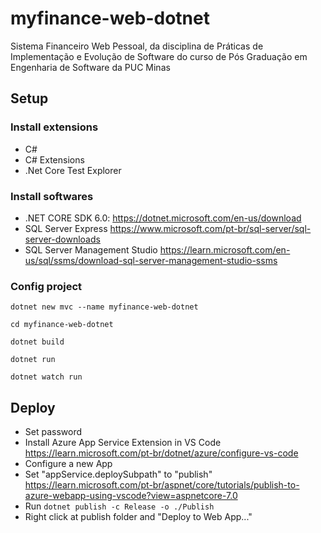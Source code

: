 # myfinance-web-dotnet
Sistema Financeiro Web Pessoal, da disciplina de Práticas de Implementação e Evolução de Software do curso de Pós Graduação em Engenharia de Software da PUC Minas

## Setup

### Install extensions
- C#
- C# Extensions
- .Net Core Test Explorer

### Install softwares
- .NET CORE SDK 6.0: https://dotnet.microsoft.com/en-us/download
- SQL Server Express https://www.microsoft.com/pt-br/sql-server/sql-server-downloads
- SQL Server Management Studio https://learn.microsoft.com/en-us/sql/ssms/download-sql-server-management-studio-ssms

### Config project

```
dotnet new mvc --name myfinance-web-dotnet
```

```
cd myfinance-web-dotnet
```

```
dotnet build
```

```
dotnet run
```

```
dotnet watch run
```

## Deploy
- Set password
- Install Azure App Service Extension in VS Code https://learn.microsoft.com/pt-br/dotnet/azure/configure-vs-code
- Configure a new App
- Set "appService.deploySubpath" to "publish" https://learn.microsoft.com/pt-br/aspnet/core/tutorials/publish-to-azure-webapp-using-vscode?view=aspnetcore-7.0
- Run `dotnet publish -c Release -o ./Publish`
- Right click at publish folder and "Deploy to Web App..."